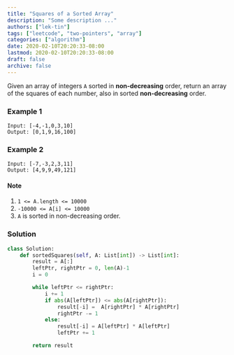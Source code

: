 ```yaml
---
title: "Squares of a Sorted Array"
description: "Some description ..."
authors: ["lek-tin"]
tags: ["leetcode", "two-pointers", "array"]
categories: ["algorithm"]
date: 2020-02-10T20:20:33-08:00
lastmod: 2020-02-10T20:20:33-08:00
draft: false
archive: false
---
```

Given an array of integers `A` sorted in **non-decreasing** order, return an array of the squares of each number, also in sorted **non-decreasing** order.

### Example 1
```
Input: [-4,-1,0,3,10]
Output: [0,1,9,16,100]
```
### Example 2
```
Input: [-7,-3,2,3,11]
Output: [4,9,9,49,121]
```

#### Note
1. `1 <= A.length <= 10000`
2. `-10000 <= A[i] <= 10000`
3. `A` is sorted in non-decreasing order.

### Solution
```python
class Solution:
    def sortedSquares(self, A: List[int]) -> List[int]:
        result = A[:]
        leftPtr, rightPtr = 0, len(A)-1
        i = 0

        while leftPtr <= rightPtr:
            i += 1
            if abs(A[leftPtr]) <= abs(A[rightPtr]):
                result[-i] =  A[rightPtr] * A[rightPtr]
                rightPtr -= 1
            else:
                result[-i] = A[leftPtr] * A[leftPtr]
                leftPtr += 1

        return result
```